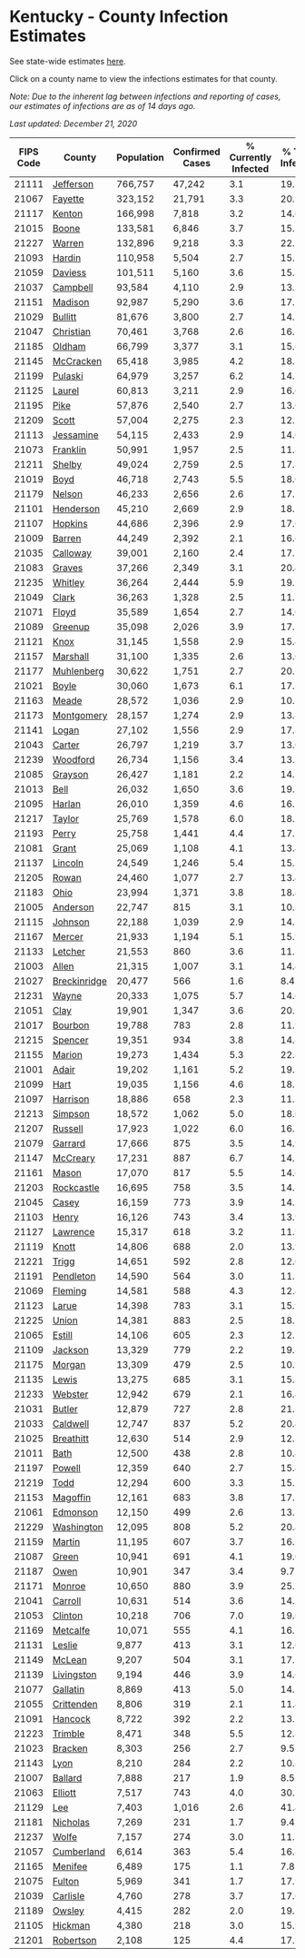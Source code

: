 # Kentucky - County Infection Estimates

See state-wide estimates [here](/infections/us-ky).

Click on a county name to view the infections estimates for that county.

*Note: Due to the inherent lag between infections and reporting of cases, our estimates of infections are as of 14 days ago.*

*Last updated: December 21, 2020*

|   FIPS Code |                       County |   Population |   Confirmed Cases |   % Currently Infected |   % Total Infected |
|-------------|------------------------------|--------------|-------------------|------------------------|--------------------|
|       21111 |       [Jefferson](jefferson) |      766,757 |            47,242 |                    3.1 |               19.5 |
|       21067 |           [Fayette](fayette) |      323,152 |            21,791 |                    3.3 |               20.9 |
|       21117 |             [Kenton](kenton) |      166,998 |             7,818 |                    3.2 |               14.6 |
|       21015 |               [Boone](boone) |      133,581 |             6,846 |                    3.7 |               15.7 |
|       21227 |             [Warren](warren) |      132,896 |             9,218 |                    3.3 |               22.3 |
|       21093 |             [Hardin](hardin) |      110,958 |             5,504 |                    2.7 |               15.2 |
|       21059 |           [Daviess](daviess) |      101,511 |             5,160 |                    3.6 |               15.8 |
|       21037 |         [Campbell](campbell) |       93,584 |             4,110 |                    2.9 |               13.3 |
|       21151 |           [Madison](madison) |       92,987 |             5,290 |                    3.6 |               17.5 |
|       21029 |           [Bullitt](bullitt) |       81,676 |             3,800 |                    2.7 |               14.3 |
|       21047 |       [Christian](christian) |       70,461 |             3,768 |                    2.6 |               16.5 |
|       21185 |             [Oldham](oldham) |       66,799 |             3,377 |                    3.1 |               15.6 |
|       21145 |       [McCracken](mccracken) |       65,418 |             3,985 |                    4.2 |               18.7 |
|       21199 |           [Pulaski](pulaski) |       64,979 |             3,257 |                    6.2 |               14.7 |
|       21125 |             [Laurel](laurel) |       60,813 |             3,211 |                    2.9 |               16.0 |
|       21195 |                 [Pike](pike) |       57,876 |             2,540 |                    2.7 |               13.0 |
|       21209 |               [Scott](scott) |       57,004 |             2,275 |                    2.3 |               12.5 |
|       21113 |       [Jessamine](jessamine) |       54,115 |             2,433 |                    2.9 |               14.0 |
|       21073 |         [Franklin](franklin) |       50,991 |             1,957 |                    2.5 |               11.8 |
|       21211 |             [Shelby](shelby) |       49,024 |             2,759 |                    2.5 |               17.8 |
|       21019 |                 [Boyd](boyd) |       46,718 |             2,743 |                    5.5 |               18.0 |
|       21179 |             [Nelson](nelson) |       46,233 |             2,656 |                    2.6 |               17.5 |
|       21101 |       [Henderson](henderson) |       45,210 |             2,669 |                    2.9 |               18.1 |
|       21107 |           [Hopkins](hopkins) |       44,686 |             2,396 |                    2.9 |               17.6 |
|       21009 |             [Barren](barren) |       44,249 |             2,392 |                    2.1 |               16.6 |
|       21035 |         [Calloway](calloway) |       39,001 |             2,160 |                    2.4 |               17.1 |
|       21083 |             [Graves](graves) |       37,266 |             2,349 |                    3.1 |               20.4 |
|       21235 |           [Whitley](whitley) |       36,264 |             2,444 |                    5.9 |               19.5 |
|       21049 |               [Clark](clark) |       36,263 |             1,328 |                    2.5 |               11.2 |
|       21071 |               [Floyd](floyd) |       35,589 |             1,654 |                    2.7 |               14.0 |
|       21089 |           [Greenup](greenup) |       35,098 |             2,026 |                    3.9 |               17.3 |
|       21121 |                 [Knox](knox) |       31,145 |             1,558 |                    2.9 |               15.4 |
|       21157 |         [Marshall](marshall) |       31,100 |             1,335 |                    2.6 |               13.0 |
|       21177 |     [Muhlenberg](muhlenberg) |       30,622 |             1,751 |                    2.7 |               20.2 |
|       21021 |               [Boyle](boyle) |       30,060 |             1,673 |                    6.1 |               17.3 |
|       21163 |               [Meade](meade) |       28,572 |             1,036 |                    2.9 |               10.7 |
|       21173 |     [Montgomery](montgomery) |       28,157 |             1,274 |                    2.9 |               13.8 |
|       21141 |               [Logan](logan) |       27,102 |             1,556 |                    2.9 |               17.8 |
|       21043 |             [Carter](carter) |       26,797 |             1,219 |                    3.7 |               13.0 |
|       21239 |         [Woodford](woodford) |       26,734 |             1,156 |                    3.4 |               13.3 |
|       21085 |           [Grayson](grayson) |       26,427 |             1,181 |                    2.2 |               14.3 |
|       21013 |                 [Bell](bell) |       26,032 |             1,650 |                    3.6 |               19.2 |
|       21095 |             [Harlan](harlan) |       26,010 |             1,359 |                    4.6 |               16.1 |
|       21217 |             [Taylor](taylor) |       25,769 |             1,578 |                    6.0 |               18.2 |
|       21193 |               [Perry](perry) |       25,758 |             1,441 |                    4.4 |               17.3 |
|       21081 |               [Grant](grant) |       25,069 |             1,108 |                    4.1 |               13.4 |
|       21137 |           [Lincoln](lincoln) |       24,549 |             1,246 |                    5.4 |               15.3 |
|       21205 |               [Rowan](rowan) |       24,460 |             1,077 |                    2.7 |               13.4 |
|       21183 |                 [Ohio](ohio) |       23,994 |             1,371 |                    3.8 |               18.4 |
|       21005 |         [Anderson](anderson) |       22,747 |               815 |                    3.1 |               10.8 |
|       21115 |           [Johnson](johnson) |       22,188 |             1,039 |                    2.9 |               14.2 |
|       21167 |             [Mercer](mercer) |       21,933 |             1,194 |                    5.1 |               15.9 |
|       21133 |           [Letcher](letcher) |       21,553 |               860 |                    3.6 |               11.3 |
|       21003 |               [Allen](allen) |       21,315 |             1,007 |                    3.1 |               14.4 |
|       21027 | [Breckinridge](breckinridge) |       20,477 |               566 |                    1.6 |                8.4 |
|       21231 |               [Wayne](wayne) |       20,333 |             1,075 |                    5.7 |               14.6 |
|       21051 |                 [Clay](clay) |       19,901 |             1,347 |                    3.6 |               20.2 |
|       21017 |           [Bourbon](bourbon) |       19,788 |               783 |                    2.8 |               11.9 |
|       21215 |           [Spencer](spencer) |       19,351 |               934 |                    3.8 |               14.8 |
|       21155 |             [Marion](marion) |       19,273 |             1,434 |                    5.3 |               22.8 |
|       21001 |               [Adair](adair) |       19,202 |             1,161 |                    5.2 |               19.3 |
|       21099 |                 [Hart](hart) |       19,035 |             1,156 |                    4.6 |               18.7 |
|       21097 |         [Harrison](harrison) |       18,886 |               658 |                    2.3 |               11.3 |
|       21213 |           [Simpson](simpson) |       18,572 |             1,062 |                    5.0 |               18.0 |
|       21207 |           [Russell](russell) |       17,923 |             1,022 |                    6.0 |               16.7 |
|       21079 |           [Garrard](garrard) |       17,666 |               875 |                    3.5 |               14.9 |
|       21147 |         [McCreary](mccreary) |       17,231 |               887 |                    6.7 |               14.7 |
|       21161 |               [Mason](mason) |       17,070 |               817 |                    5.5 |               14.6 |
|       21203 |     [Rockcastle](rockcastle) |       16,695 |               758 |                    3.5 |               14.1 |
|       21045 |               [Casey](casey) |       16,159 |               773 |                    3.9 |               14.5 |
|       21103 |               [Henry](henry) |       16,126 |               743 |                    3.4 |               13.9 |
|       21127 |         [Lawrence](lawrence) |       15,317 |               618 |                    3.2 |               11.9 |
|       21119 |               [Knott](knott) |       14,806 |               688 |                    2.0 |               13.9 |
|       21221 |               [Trigg](trigg) |       14,651 |               592 |                    2.8 |               12.0 |
|       21191 |       [Pendleton](pendleton) |       14,590 |               564 |                    3.0 |               11.7 |
|       21069 |           [Fleming](fleming) |       14,581 |               588 |                    4.3 |               12.4 |
|       21123 |               [Larue](larue) |       14,398 |               783 |                    3.1 |               15.9 |
|       21225 |               [Union](union) |       14,381 |               883 |                    2.5 |               18.5 |
|       21065 |             [Estill](estill) |       14,106 |               605 |                    2.3 |               12.7 |
|       21109 |           [Jackson](jackson) |       13,329 |               779 |                    2.2 |               19.8 |
|       21175 |             [Morgan](morgan) |       13,309 |               479 |                    2.5 |               10.5 |
|       21135 |               [Lewis](lewis) |       13,275 |               685 |                    3.1 |               15.8 |
|       21233 |           [Webster](webster) |       12,942 |               679 |                    2.1 |               16.4 |
|       21031 |             [Butler](butler) |       12,879 |               727 |                    2.8 |               21.3 |
|       21033 |         [Caldwell](caldwell) |       12,747 |               837 |                    5.2 |               20.4 |
|       21025 |       [Breathitt](breathitt) |       12,630 |               514 |                    2.9 |               12.3 |
|       21011 |                 [Bath](bath) |       12,500 |               438 |                    2.8 |               10.4 |
|       21197 |             [Powell](powell) |       12,359 |               640 |                    2.7 |               15.4 |
|       21219 |                 [Todd](todd) |       12,294 |               600 |                    3.3 |               15.1 |
|       21153 |         [Magoffin](magoffin) |       12,161 |               683 |                    3.8 |               17.1 |
|       21061 |         [Edmonson](edmonson) |       12,150 |               499 |                    2.6 |               13.3 |
|       21229 |     [Washington](washington) |       12,095 |               808 |                    5.2 |               20.4 |
|       21159 |             [Martin](martin) |       11,195 |               607 |                    3.7 |               16.3 |
|       21087 |               [Green](green) |       10,941 |               691 |                    4.1 |               19.0 |
|       21187 |                 [Owen](owen) |       10,901 |               347 |                    3.4 |                9.7 |
|       21171 |             [Monroe](monroe) |       10,650 |               880 |                    3.9 |               25.2 |
|       21041 |           [Carroll](carroll) |       10,631 |               514 |                    3.6 |               14.7 |
|       21053 |           [Clinton](clinton) |       10,218 |               706 |                    7.0 |               19.6 |
|       21169 |         [Metcalfe](metcalfe) |       10,071 |               555 |                    4.1 |               16.7 |
|       21131 |             [Leslie](leslie) |        9,877 |               413 |                    3.1 |               12.6 |
|       21149 |             [McLean](mclean) |        9,207 |               504 |                    3.1 |               17.1 |
|       21139 |     [Livingston](livingston) |        9,194 |               446 |                    3.9 |               14.6 |
|       21077 |         [Gallatin](gallatin) |        8,869 |               413 |                    5.0 |               14.5 |
|       21055 |     [Crittenden](crittenden) |        8,806 |               319 |                    2.1 |               11.4 |
|       21091 |           [Hancock](hancock) |        8,722 |               392 |                    2.2 |               13.7 |
|       21223 |           [Trimble](trimble) |        8,471 |               348 |                    5.5 |               12.8 |
|       21023 |           [Bracken](bracken) |        8,303 |               256 |                    2.7 |                9.5 |
|       21143 |                 [Lyon](lyon) |        8,210 |               284 |                    2.2 |               10.8 |
|       21007 |           [Ballard](ballard) |        7,888 |               217 |                    1.9 |                8.5 |
|       21063 |           [Elliott](elliott) |        7,517 |               743 |                    4.0 |               30.3 |
|       21129 |                   [Lee](lee) |        7,403 |             1,016 |                    2.6 |               41.4 |
|       21181 |         [Nicholas](nicholas) |        7,269 |               231 |                    1.7 |                9.4 |
|       21237 |               [Wolfe](wolfe) |        7,157 |               274 |                    3.0 |               11.3 |
|       21057 |     [Cumberland](cumberland) |        6,614 |               363 |                    5.4 |               16.8 |
|       21165 |           [Menifee](menifee) |        6,489 |               175 |                    1.1 |                7.8 |
|       21075 |             [Fulton](fulton) |        5,969 |               341 |                    1.7 |               17.9 |
|       21039 |         [Carlisle](carlisle) |        4,760 |               278 |                    3.7 |               17.6 |
|       21189 |             [Owsley](owsley) |        4,415 |               282 |                    2.0 |               19.3 |
|       21105 |           [Hickman](hickman) |        4,380 |               218 |                    3.0 |               15.9 |
|       21201 |       [Robertson](robertson) |        2,108 |               125 |                    4.4 |               17.3 |